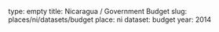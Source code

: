 type: empty
title: Nicaragua / Government Budget
slug: places/ni/datasets/budget
place: ni
dataset: budget
year: 2014
